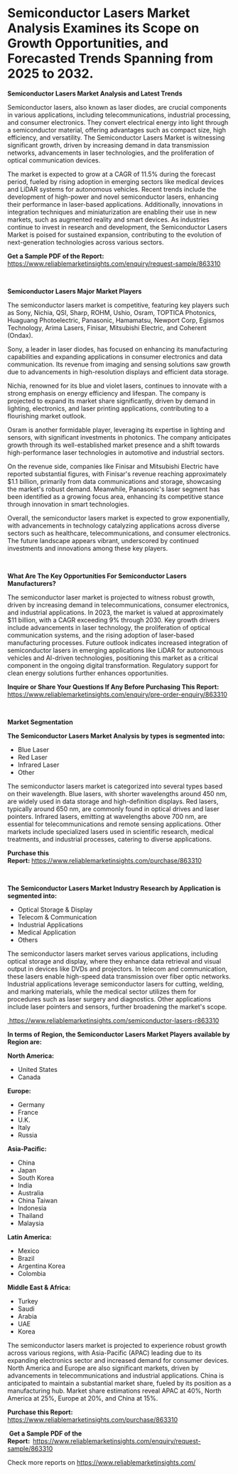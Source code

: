 <p><h1>Semiconductor Lasers Market Analysis Examines its Scope on Growth Opportunities, and Forecasted Trends Spanning from 2025 to 2032.</h1></p><p><strong>Semiconductor Lasers Market Analysis and Latest Trends</strong></p>
<p><p>Semiconductor lasers, also known as laser diodes, are crucial components in various applications, including telecommunications, industrial processing, and consumer electronics. They convert electrical energy into light through a semiconductor material, offering advantages such as compact size, high efficiency, and versatility. The Semiconductor Lasers Market is witnessing significant growth, driven by increasing demand in data transmission networks, advancements in laser technologies, and the proliferation of optical communication devices.</p><p>The market is expected to grow at a CAGR of 11.5% during the forecast period, fueled by rising adoption in emerging sectors like medical devices and LiDAR systems for autonomous vehicles. Recent trends include the development of high-power and novel semiconductor lasers, enhancing their performance in laser-based applications. Additionally, innovations in integration techniques and miniaturization are enabling their use in new markets, such as augmented reality and smart devices. As industries continue to invest in research and development, the Semiconductor Lasers Market is poised for sustained expansion, contributing to the evolution of next-generation technologies across various sectors.</p></p>
<p><strong>Get a Sample PDF of the Report:&nbsp;</strong> <a href="https://www.reliablemarketinsights.com/enquiry/request-sample/863310?utm_campaign=2131&utm_medium=2&utm_source=Github&utm_content=ia&utm_term=10022025&utm_id=semiconductor-lasers">https://www.reliablemarketinsights.com/enquiry/request-sample/863310</a></p>
<p>&nbsp;</p>
<p><strong>Semiconductor Lasers Major Market Players</strong></p>
<p><p>The semiconductor lasers market is competitive, featuring key players such as Sony, Nichia, QSI, Sharp, ROHM, Ushio, Osram, TOPTICA Photonics, Huaguang Photoelectric, Panasonic, Hamamatsu, Newport Corp, Egismos Technology, Arima Lasers, Finisar, Mitsubishi Electric, and Coherent (Ondax). </p><p>Sony, a leader in laser diodes, has focused on enhancing its manufacturing capabilities and expanding applications in consumer electronics and data communication. Its revenue from imaging and sensing solutions saw growth due to advancements in high-resolution displays and efficient data storage.</p><p>Nichia, renowned for its blue and violet lasers, continues to innovate with a strong emphasis on energy efficiency and lifespan. The company is projected to expand its market share significantly, driven by demand in lighting, electronics, and laser printing applications, contributing to a flourishing market outlook.</p><p>Osram is another formidable player, leveraging its expertise in lighting and sensors, with significant investments in photonics. The company anticipates growth through its well-established market presence and a shift towards high-performance laser technologies in automotive and industrial sectors.</p><p>On the revenue side, companies like Finisar and Mitsubishi Electric have reported substantial figures, with Finisar's revenue reaching approximately $1.1 billion, primarily from data communications and storage, showcasing the market's robust demand. Meanwhile, Panasonic's laser segment has been identified as a growing focus area, enhancing its competitive stance through innovation in smart technologies.</p><p>Overall, the semiconductor lasers market is expected to grow exponentially, with advancements in technology catalyzing applications across diverse sectors such as healthcare, telecommunications, and consumer electronics. The future landscape appears vibrant, underscored by continued investments and innovations among these key players.</p></p>
<p>&nbsp;</p>
<p><strong>What Are The Key Opportunities For Semiconductor Lasers Manufacturers?</strong></p>
<p><p>The semiconductor laser market is projected to witness robust growth, driven by increasing demand in telecommunications, consumer electronics, and industrial applications. In 2023, the market is valued at approximately $11 billion, with a CAGR exceeding 9% through 2030. Key growth drivers include advancements in laser technology, the proliferation of optical communication systems, and the rising adoption of laser-based manufacturing processes. Future outlook indicates increased integration of semiconductor lasers in emerging applications like LiDAR for autonomous vehicles and AI-driven technologies, positioning this market as a critical component in the ongoing digital transformation. Regulatory support for clean energy solutions further enhances opportunities.</p></p>
<p><strong>Inquire or Share Your Questions If Any Before Purchasing This Report:</strong> <a href="https://www.reliablemarketinsights.com/enquiry/pre-order-enquiry/863310?utm_campaign=2131&utm_medium=2&utm_source=Github&utm_content=ia&utm_term=10022025&utm_id=semiconductor-lasers">https://www.reliablemarketinsights.com/enquiry/pre-order-enquiry/863310</a></p>
<p>&nbsp;</p>
<p><strong>Market Segmentation</strong></p>
<p><strong>The Semiconductor Lasers Market Analysis by types is segmented into:</strong></p>
<p><ul><li>Blue Laser</li><li>Red Laser</li><li>Infrared Laser</li><li>Other</li></ul></p>
<p><p>The semiconductor lasers market is categorized into several types based on their wavelength. Blue lasers, with shorter wavelengths around 450 nm, are widely used in data storage and high-definition displays. Red lasers, typically around 650 nm, are commonly found in optical drives and laser pointers. Infrared lasers, emitting at wavelengths above 700 nm, are essential for telecommunications and remote sensing applications. Other markets include specialized lasers used in scientific research, medical treatments, and industrial processes, catering to diverse applications.</p></p>
<p><strong>Purchase this Report:&nbsp;</strong><a href="https://www.reliablemarketinsights.com/purchase/863310?utm_campaign=2131&utm_medium=2&utm_source=Github&utm_content=ia&utm_term=10022025&utm_id=semiconductor-lasers">https://www.reliablemarketinsights.com/purchase/863310</a></p>
<p>&nbsp;</p>
<p><strong>The Semiconductor Lasers Market Industry Research by Application is segmented into:</strong></p>
<p><ul><li>Optical Storage & Display</li><li>Telecom & Communication</li><li>Industrial Applications</li><li>Medical Application</li><li>Others</li></ul></p>
<p><p>The semiconductor lasers market serves various applications, including optical storage and display, where they enhance data retrieval and visual output in devices like DVDs and projectors. In telecom and communication, these lasers enable high-speed data transmission over fiber optic networks. Industrial applications leverage semiconductor lasers for cutting, welding, and marking materials, while the medical sector utilizes them for procedures such as laser surgery and diagnostics. Other applications include laser pointers and sensors, further broadening the market's scope.</p></p>
<p><a href="https://www.reliablemarketinsights.com/semiconductor-lasers-r863310?utm_campaign=2131&utm_medium=2&utm_source=Github&utm_content=ia&utm_term=10022025&utm_id=semiconductor-lasers">&nbsp;https://www.reliablemarketinsights.com/semiconductor-lasers-r863310</a></p>
<p><strong>In terms of Region, the Semiconductor Lasers Market Players available by Region are:</strong></p>
<p>
    <p> <strong> North America: </strong>
        <ul>
            <li>United States</li>
            <li>Canada</li>
        </ul>
        </p> 
    <p> <strong> Europe: </strong>
        <ul>
            <li>Germany</li>
            <li>France</li>
            <li>U.K.</li>
            <li>Italy</li>
            <li>Russia</li>
        </ul>
        </p> 
    <p> <strong> Asia-Pacific: </strong>
        <ul>
            <li>China</li>
            <li>Japan</li>
            <li>South Korea</li>
            <li>India</li>
            <li>Australia</li>
            <li>China Taiwan</li>
            <li>Indonesia</li>
            <li>Thailand</li>
            <li>Malaysia</li>
        </ul>
        </p> 
    <p> <strong> Latin America: </strong>
        <ul>
            <li>Mexico</li>
            <li>Brazil</li>
            <li>Argentina Korea</li>
            <li>Colombia</li>
        </ul>
        </p> 
    <p> <strong> Middle East & Africa: </strong>
        <ul>
            <li>Turkey</li>
            <li>Saudi</li>
            <li>Arabia</li>
            <li>UAE</li>
            <li>Korea</li>
        </ul>
    </p>
    </p>
<p><p>The semiconductor lasers market is projected to experience robust growth across various regions, with Asia-Pacific (APAC) leading due to its expanding electronics sector and increased demand for consumer devices. North America and Europe are also significant markets, driven by advancements in telecommunications and industrial applications. China is anticipated to maintain a substantial market share, fueled by its position as a manufacturing hub. Market share estimations reveal APAC at 40%, North America at 25%, Europe at 20%, and China at 15%.</p></p>
<p><strong>Purchase this Report: </strong><a href="https://www.reliablemarketinsights.com/purchase/863310?utm_campaign=2131&utm_medium=2&utm_source=Github&utm_content=ia&utm_term=10022025&utm_id=semiconductor-lasers">https://www.reliablemarketinsights.com/purchase/863310</a></p>
<p>&nbsp;<strong>Get a Sample PDF of the Report:&nbsp;&nbsp;</strong><a href="https://www.reliablemarketinsights.com/enquiry/request-sample/863310?utm_campaign=2131&utm_medium=2&utm_source=Github&utm_content=ia&utm_term=10022025&utm_id=semiconductor-lasers">https://www.reliablemarketinsights.com/enquiry/request-sample/863310</a></p>
<p><strong></strong></p>
<p>Check more reports on <a href="https://www.reliablemarketinsights.com/?utm_campaign=2131&utm_medium=2&utm_source=Github&utm_content=ia&utm_term=10022025&utm_id=semiconductor-lasers">https://www.reliablemarketinsights.com/</a></p>
